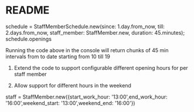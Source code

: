 # README

schedule = StaffMemberSchedule.new(since: 1.day.from_now, till: 2.days.from_now, staff_member: StaffMember.new, duration: 45.minutes);
schedule.openings

Running the code above in the console will return chunks of 45 min intervals from to date
starting from 10 till 19

1. Extend the code to support configurable different opening hours for per staff member


2. Allow support for different hours in the weekend


staff = StaffMember.new({start_work_hour: '13:00',end_work_hour: '16:00',weekend_start: '13:00',weekend_end: '16:00'})
